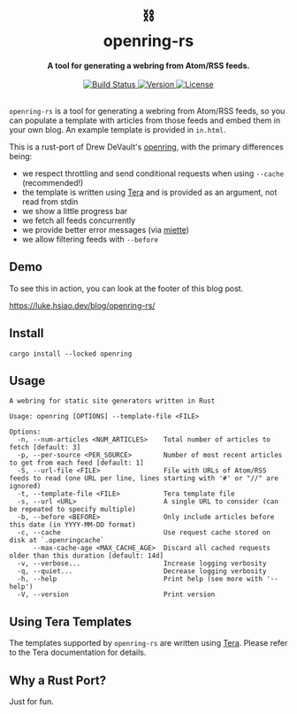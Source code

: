 <h1 align="center">
    ⛓<br>
    openring-rs
</h1>
<div align="center">
    <strong>A tool for generating a webring from Atom/RSS feeds.</strong>
</div>
<br>
<div align="center">
  <a href="https://github.com/lukehsiao/openring-rs/actions/workflows/general.yml">
    <img src="https://img.shields.io/github/actions/workflow/status/lukehsiao/openring-rs/general.yml" alt="Build Status">
  </a>
  <a href="https://crates.io/crates/openring">
    <img src="https://img.shields.io/crates/v/openring" alt="Version">
  </a>
  <a href="https://github.com/lukehsiao/openring-rs/blob/main/LICENSE">
    <img src="https://img.shields.io/crates/l/openring" alt="License">
  </a>
</div>
<br>

`openring-rs` is a tool for generating a webring from Atom/RSS feeds, so you can populate a template with articles from those feeds and embed them in your own blog. An example template is provided in `in.html`.

This is a rust-port of Drew DeVault's [openring](https://git.sr.ht/~sircmpwn/openring), with the primary differences being:
- we respect throttling and send conditional requests when using `--cache` (recommended!)
- the template is written using [Tera](https://keats.github.io/tera/) and is provided as an argument, not read from stdin
- we show a little progress bar
- we fetch all feeds concurrently
- we provide better error messages (via [miette](https://github.com/zkat/miette))
- we allow filtering feeds with `--before`

## Demo

To see this in action, you can look at the footer of this blog post.

<https://luke.hsiao.dev/blog/openring-rs/>

## Install

```
cargo install --locked openring
```

## Usage

```
A webring for static site generators written in Rust

Usage: openring [OPTIONS] --template-file <FILE>

Options:
  -n, --num-articles <NUM_ARTICLES>    Total number of articles to fetch [default: 3]
  -p, --per-source <PER_SOURCE>        Number of most recent articles to get from each feed [default: 1]
  -S, --url-file <FILE>                File with URLs of Atom/RSS feeds to read (one URL per line, lines starting with '#' or "//" are ignored)
  -t, --template-file <FILE>           Tera template file
  -s, --url <URL>                      A single URL to consider (can be repeated to specify multiple)
  -b, --before <BEFORE>                Only include articles before this date (in YYYY-MM-DD format)
  -c, --cache                          Use request cache stored on disk at `.openringcache`
      --max-cache-age <MAX_CACHE_AGE>  Discard all cached requests older than this duration [default: 14d]
  -v, --verbose...                     Increase logging verbosity
  -q, --quiet...                       Decrease logging verbosity
  -h, --help                           Print help (see more with '--help')
  -V, --version                        Print version
```

## Using Tera Templates

The templates supported by `openring-rs` are written using [Tera](https://keats.github.io/tera/).
Please refer to the Tera documentation for details.

## Why a Rust Port?

Just for fun.
